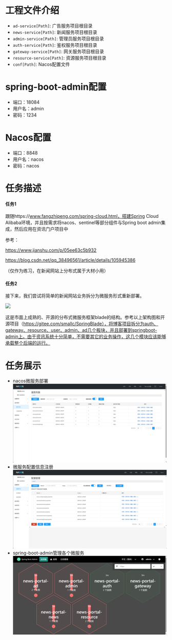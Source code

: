 # 工程文件介绍
- `ad-service[Path]`: 广告服务项目根目录
- `news-service[Path]`: 新闻服务项目根目录
- `admin-service[Path]`: 管理员服务项目根目录
- `auth-service[Path]`: 鉴权服务项目根目录
- `gateway-service[Path]`: 网关服务项目根目录
- `resource-service[Path]`: 资源服务项目根目录
- `conf[Path]`: Nacos配置文件


# spring-boot-admin配置
- 端口：18084
- 用户名：admin
- 密码：1234

# Nacos配置
- 端口：8848
- 用户名：nacos
- 密码：nacos

# 任务描述
#### 任务1

跟随https://www.fangzhipeng.com/spring-cloud.html，搭建Spring Cloud Alibaba环境，并且按需求将nacos、sentinel等部分组件与Spring boot admin集成，然后应用在资讯门户项目中

参考：

https://www.jianshu.com/p/05ee63c5b932

https://blog.csdn.net/qq_38496561/article/details/105945386

（仅作为练习，在新闻网站上分布式属于大材小用）

#### 任务2

接下来，我们尝试将简单的新闻网站业务拆分为微服务形式重新部署。

![](https://geelao-oss.oss-cn-hangzhou.aliyuncs.com/db/202203112308796.png)

这是市面上成熟的、开源的分布式微服务框架blade的结构。参考以上架构图和开源项目（https://gitee.com/smallc/SpringBlade），将博客项目拆分为auth、gateway、resource、user、admin、ad几个板块，并且部署到springboot-admin上。由于资讯系统十分简单，不需要其它的业务操作，这几个模块应该能够承载整个后端的运行。

# 任务展示
- nacos微服务部署
![截图1](./imgs/1.png)
- 微服务配置信息注册
![截图2](./imgs/2.png)
- spring-boot-admin管理各个微服务
![截图3](./imgs/3.png)

